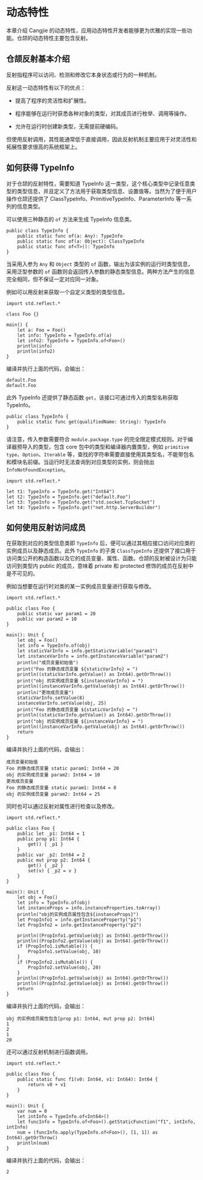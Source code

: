 # 动态特性

本章介绍 Cangjie 的动态特性，应用动态特性开发者能够更为优雅的实现一些功能。仓颉的动态特性主要包含反射。

## 仓颉反射基本介绍

反射指程序可以访问、检测和修改它本身状态或行为的一种机制。

反射这一动态特性有以下的优点：

- 提高了程序的灵活性和扩展性。

- 程序能够在运行时获悉各种对象的类型，对其成员进行枚举、调用等操作。

- 允许在运行时创建新类型，无需提前硬编码。

但使用反射调用，其性能通常低于直接调用，因此反射机制主要应用于对灵活性和拓展性要求很高的系统框架上。

## 如何获得 TypeInfo

对于仓颉的反射特性，需要知道 TypeInfo 这一类型，这个核心类型中记录任意类型的类型信息，并且定义了方法用于获取类型信息、设置值等。当然为了便于用户操作仓颉还提供了 ClassTypeInfo、PrimitiveTypeInfo、ParameterInfo 等一系列的信息类型。

可以使用三种静态的 `of` 方法来生成 TypeInfo 信息类。

```cangjie
public class TypeInfo {
    public static func of(a: Any): TypeInfo
    public static func of(a: Object): ClassTypeInfo
    public static func of<T>(): TypeInfo
}
```

当采用入参为 `Any` 和 `Object` 类型的 `of` 函数，输出为该实例的运行时类型信息，采用泛型参数的 `of` 函数则会返回传入参数的静态类型信息。两种方法产生的信息完全相同，但不保证一定对应同一对象。

例如可以用反射来获取一个自定义类型的类型信息。

<!-- verify -->

```cangjie
import std.reflect.*

class Foo {}

main() {
    let a: Foo = Foo()
    let info: TypeInfo = TypeInfo.of(a)
    let info2: TypeInfo = TypeInfo.of<Foo>()
    println(info)
    println(info2)
}
```

编译并执行上面的代码，会输出：

```text
default.Foo
default.Foo
```

此外 TypeInfo 还提供了静态函数 `get`，该接口可通过传入的类型名称获取 TypeInfo。

```cangjie
public class TypeInfo {
    public static func get(qualifiedName: String): TypeInfo
}
```

请注意，传入参数需要符合 `module.package.type` 的完全限定模式规则。对于编译器预导入的类型，包含 core 包中的类型和编译器内置类型，例如 `primitive type`、`Option`、`Iterable` 等，查找的字符串需要直接使用其类型名，不能带包名和模块名前缀。当运行时无法查询到对应类型的实例，则会抛出 `InfoNotFoundException`。

<!-- compile -->

```cangjie
import std.reflect.*

let t1: TypeInfo = TypeInfo.get("Int64")
let t2: TypeInfo = TypeInfo.get("default.Foo")
let t3: TypeInfo = TypeInfo.get("std.socket.TcpSocket")
let t4: TypeInfo = TypeInfo.get("net.http.ServerBuilder")
```

## 如何使用反射访问成员

在获取到对应的类型信息类即 `TypeInfo` 后，便可以通过其相应接口访问对应类的实例成员以及静态成员。此外 `TypeInfo` 的子类 `ClassTypeInfo` 还提供了接口用于访问类公开的构造函数以及它的成员变量、属性、函数。仓颉的反射被设计为只能访问到类型内 public 的成员，意味着 private 和 protected 修饰的成员在反射中是不可见的。

例如当想要在运行时对类的某一实例成员变量进行获取与修改。

<!-- verify -->

```cangjie
import std.reflect.*

public class Foo {
    public static var param1 = 20
    public var param2 = 10
}

main(): Unit {
    let obj = Foo()
    let info = TypeInfo.of(obj)
    let staticVarInfo = info.getStaticVariable("param1")
    let instanceVarInfo = info.getInstanceVariable("param2")
    println("成员变量初始值")
    print("Foo 的静态成员变量 ${staticVarInfo} = ")
    println((staticVarInfo.getValue() as Int64).getOrThrow())
    print("obj 的实例成员变量 ${instanceVarInfo} = ")
    println((instanceVarInfo.getValue(obj) as Int64).getOrThrow())
    println("更改成员变量")
    staticVarInfo.setValue(8)
    instanceVarInfo.setValue(obj, 25)
    print("Foo 的静态成员变量 ${staticVarInfo} = ")
    println((staticVarInfo.getValue() as Int64).getOrThrow())
    print("obj 的实例成员变量 ${instanceVarInfo} = ")
    println((instanceVarInfo.getValue(obj) as Int64).getOrThrow())
    return
}
```

编译并执行上面的代码，会输出：

```text
成员变量初始值
Foo 的静态成员变量 static param1: Int64 = 20
obj 的实例成员变量 param2: Int64 = 10
更改成员变量
Foo 的静态成员变量 static param1: Int64 = 8
obj 的实例成员变量 param2: Int64 = 25
```

同时也可以通过反射对属性进行检查以及修改。

<!-- verify -->

```cangjie
import std.reflect.*

public class Foo {
    public let _p1: Int64 = 1
    public prop p1: Int64 {
        get() { _p1 }
    }
    public var _p2: Int64 = 2
    public mut prop p2: Int64 {
        get() { _p2 }
        set(v) { _p2 = v }
    }
}

main(): Unit {
    let obj = Foo()
    let info = TypeInfo.of(obj)
    let instanceProps = info.instanceProperties.toArray()
    println("obj的实例成员属性包含${instanceProps}")
    let PropInfo1 = info.getInstanceProperty("p1")
    let PropInfo2 = info.getInstanceProperty("p2")

    println((PropInfo1.getValue(obj) as Int64).getOrThrow())
    println((PropInfo2.getValue(obj) as Int64).getOrThrow())
    if (PropInfo1.isMutable()) {
        PropInfo1.setValue(obj, 10)
    }
    if (PropInfo2.isMutable()) {
        PropInfo2.setValue(obj, 20)
    }
    println((PropInfo1.getValue(obj) as Int64).getOrThrow())
    println((PropInfo2.getValue(obj) as Int64).getOrThrow())
    return
}
```

编译并执行上面的代码，会输出：

```text
obj 的实例成员属性包含[prop p1: Int64, mut prop p2: Int64]
1
2
1
20
```

还可以通过反射机制进行函数调用。

<!-- verify -->

```cangjie
import std.reflect.*

public class Foo {
    public static func f1(v0: Int64, v1: Int64): Int64 {
        return v0 + v1
    }
}

main(): Unit {
    var num = 0
    let intInfo = TypeInfo.of<Int64>()
    let funcInfo = TypeInfo.of<Foo>().getStaticFunction("f1", intInfo, intInfo)
    num = (funcInfo.apply(TypeInfo.of<Foo>(), [1, 1]) as Int64).getOrThrow()
    println(num)
}
```

编译并执行上面的代码，会输出：

```text
2
```

